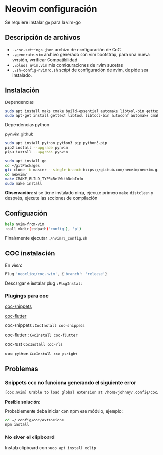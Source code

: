 # Neovim configuración

Se requiere instalar go para la vim-go

## Descripción de archivos

* `./coc-settings.json` archivo de configuración de CoC
* `./generate.vim` archivo generado con vim bootstrap, para una nueva versión, verificar Compatibilidad
* `./plugs_nvim.vim` mis configuraciones de nvim sugetas 
* `./sh-config-nvimrc.sh` script de configuración de nvim, de pide sea instalado.

## Instalación

Dependencias

```bash
sudo apt install make cmake build-essential automake libtool-bin gettext
sudo apt-get install gettext libtool libtool-bin autoconf automake cmake g++ pkg-config unzip curl
```

Dependencias python

[pynvim github](https://github.com/neovim/pynvim)

```bash
sudo apt install python python3 pip python3-pip
pip2 install --upgrade pynvim
pip3 install --upgrade pynvim
```

```bash
sudo apt install go
cd ~/gitPackages
git clone -b master --single-branch https://github.com/neovim/neovim.git
cd neovim/
make CMAKE_BUILD_TYPE=RelWithDebInfo
sudo make install
```

**Observación**: si se tiene instalado ninja, ejecute primero
`make distclean` y después, ejecute las acciones de compilación

## Configuación

```bash
help nvim-from-vim
:call mkdir(stdpath('config'), 'p')
```

Finalemente ejecutar `./nvimrc_config.sh`

## COC instalación

En *vimrc*

```bash
Plug 'neoclide/coc.nvim', {'branch': 'release'}
```

Descargar e instalar plug `:PlugInstall`

### Plugings para coc

[coc-snippets](https://github.com/neoclide/coc-snippets)

[coc-flutter](https://github.com/iamcco/coc-flutter)

coc-snippets `:CocInstall coc-snippets`

coc-flutter `:CocInstall coc-flutter`

coc-rust `CocInstall coc-rls`

coc-python `CocInstall coc-pyright`

## Problemas

### Snippets coc no funciona generando el siguiente error

```bash
[coc.nvim] Unable to load global extension at /home/johnny/.config/coc/extensions/node_modules/coc-snippets: package.json not found 
```

**Posible solución**:

Probablemente deba iniciar con npm ese módulo, ejemplo:

```bash
cd ~/.config/coc/extensions
npm install
```

### No siver el clipboard

Instala clipboard con `sudo apt install xclip`


